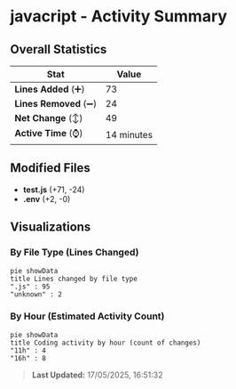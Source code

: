 # javacript - Activity Summary 

## Overall Statistics

| Stat                   | Value                                                             |
| ---------------------- | ----------------------------------------------------------------- |
| **Lines Added** (➕)   | 73                                          |
| **Lines Removed** (➖) | 24                                        |
| **Net Change** (↕)    | 49                |
| **Active Time** (⌚)   | 14 minutes |


## Modified Files
- **test.js** (+71, -24)
- **.env** (+2, -0)

## Visualizations

### By File Type (Lines Changed)

```mermaid
pie showData
title Lines changed by file type
".js" : 95
"unknown" : 2
```

### By Hour (Estimated Activity Count)

```mermaid
pie showData
title Coding activity by hour (count of changes)
"11h" : 4
"16h" : 8
```


> **Last Updated:** 17/05/2025, 16:51:32
